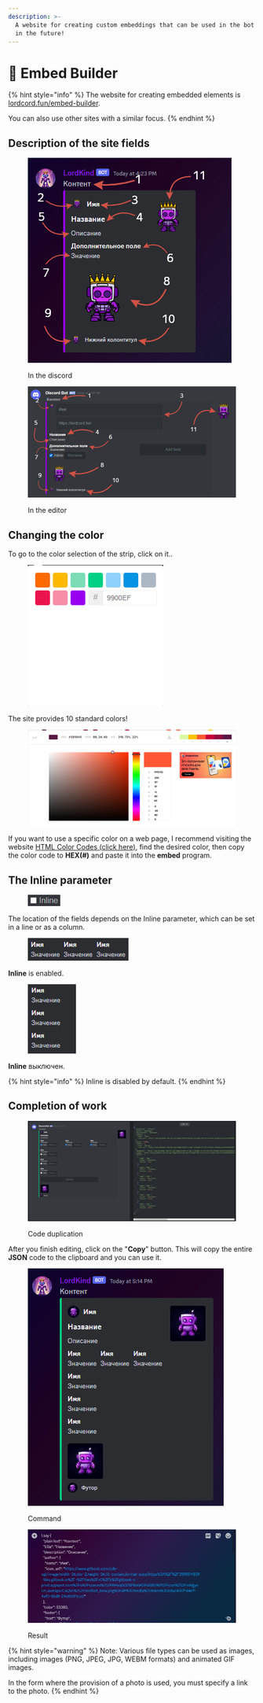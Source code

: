 ```yaml
---
description: >-
  A website for creating custom embeddings that can be used in the bot settings
  in the future!
---
```


# 📝 Embed Builder

{% hint style="info" %}
The website for creating embedded elements is [lordcord.fun/embed-builder](https://lordcord.fun/embed-builder).

You can also use other sites with a similar focus.
{% endhint %}

## Description of the site fields

<figure><img src="../../.gitbook/assets/4-embeds-1.png" alt=""><figcaption><p>In the discord</p></figcaption></figure>

<figure><img src="../../.gitbook/assets/4-embeds-2.png" alt=""><figcaption><p>In the editor</p></figcaption></figure>

## Changing the color

To go to the color selection of the strip, click on it..

<figure><img src="../../.gitbook/assets/4-embeds-3.png" alt=""><figcaption></figcaption></figure>

The site provides 10 standard colors!

<figure><img src="../../.gitbook/assets/4-embeds-4.png" alt=""><figcaption></figcaption></figure>

If you want to use a specific color on a web page, I recommend visiting the website [HTML Color Codes (click here)](https://htmlcolorcodes.com/), find the desired color, then copy the color code to **HEX(#)** and paste it into the **embed** program.

## The Inline parameter

<figure><img src="../../.gitbook/assets/4-embeds-5.png" alt=""><figcaption></figcaption></figure>

The location of the fields depends on the Inline parameter, which can be set in a line or as a column.

<figure><img src="../../.gitbook/assets/4-embeds-6.png" alt=""><figcaption></figcaption></figure>

**Inline** is enabled.

<figure><img src="../../.gitbook/assets/4-embeds-7.png" alt=""><figcaption></figcaption></figure>

**Inline** выключен.

{% hint style="info" %}
Inline is disabled by default.
{% endhint %}

## Completion of work

<figure><img src="../../.gitbook/assets/4-embeds-8.png" alt=""><figcaption><p>Code duplication</p></figcaption></figure>

After you finish editing, click on the "**Copy**" button. This will copy the entire **JSON** code to the clipboard and you can use it.

<figure><img src="../../.gitbook/assets/4-embeds-9.png" alt=""><figcaption><p>Command</p></figcaption></figure>

<figure><img src="../../.gitbook/assets/4-embeds-10.png" alt=""><figcaption><p>Result</p></figcaption></figure>

{% hint style="warning" %}
Note: Various file types can be used as images, including images (PNG, JPEG, JPG, WEBM formats) and animated GIF images.

In the form where the provision of a photo is used, you must specify a link to the photo.
{% endhint %}
